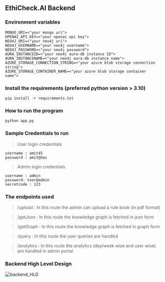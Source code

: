 ## EthiCheck.AI Backend

### Environment variables 
```
MONGO_URI=<"your mongo uri">
OPENAI_API_KEY=<"your openai api key">
NEO4J_URI=<"your neo4j uri">
NEO4J_USERNAME=<"your neo4j username">
NEO4J_PASSWORD=<"your neo4j password">
AURA_INSTANCEID=<"your neo4j aura-db instance ID">
AURA_INSTANCENAME=<"your neo4j aura-db instance name">
AZURE_STORAGE_CONNECTION_STRING=<"your azure blob storage connection string">
AZURE_STORAGE_CONTAINER_NAME=<"your azure blob storage container name">
```

### Install the requirements (preferred python version > 3.10)
```
pip install -r requirements.txt
```

### How to run the program 
```
python app.py
```

### Sample Credentials to run
> User login credentials
```
username : amit45
password : amit@das
```
> Admin login credentials
```
username : admin
password: toor@admin
secretcode : 123
```

### The endpoints used 

> /upload
: In this route the admin can upload a rule book (in pdf format)

> /getJson
: In this route the knowledge graph is fetched in json form

> /getGraph
: In this route the knowledge graph is fetched in graph form

> /query
: In this route the user queries are handled

> /analytics
: In this route the analytics (day/week wise and user wise) are handled in admin portal 


### Backend High Level Design
![backend_HLD](https://github.com/knacktohack314/ethicheck_backend/assets/86544278/37d91592-3cf3-43ea-a761-34fddb95b2a6)


